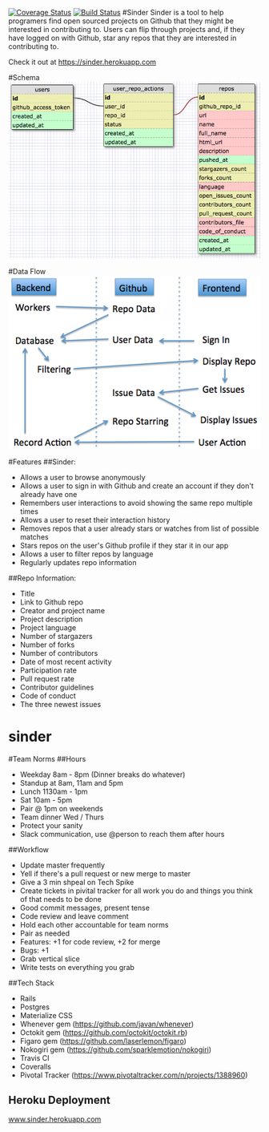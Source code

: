 [![Coverage Status](https://coveralls.io/repos/mccallumjack/sinder/badge.svg?branch=master&service=github)](https://coveralls.io/github/mccallumjack/sinder?branch=master)
[![Build Status](https://travis-ci.org/mccallumjack/sinder.svg?branch=master)](https://travis-ci.org/mccallumjack/sinder)
#Sinder
Sinder is a tool to help programers find open sourced projects on Github that they might be interested in contributing to. Users can flip through projects and, if they have logged on with Github, star any repos that they are interested in contributing to.

Check it out at https://sinder.herokuapp.com

#Schema
![Schema](/sinder_schema.png)

#Data Flow
![Data Flow](/data_flow.png)

#Features
##Sinder:
- Allows a user to browse anonymously
- Allows a user to sign in with Github and create an account if they don't already have one
- Remembers user interactions to avoid showing the same repo multiple times
- Allows a user to reset their interaction history
- Removes repos that a user already stars or watches from list of possible matches
- Stars repos on the user's Github profile if they star it in our app
- Allows a user to filter repos by language
- Regularly updates repo information

##Repo Information:
- Title
- Link to Github repo
- Creator and project name
- Project description
- Project language
- Number of stargazers
- Number of forks
- Number of contributors
- Date of most recent activity
- Participation rate
- Pull request rate
- Contributor guidelines
- Code of conduct
- The three newest issues

# sinder

#Team Norms
##Hours
- Weekday 8am - 8pm (Dinner breaks do whatever)
- Standup at 8am, 11am and 5pm
- Lunch 1130am - 1pm
- Sat 10am - 5pm
- Pair @ 1pm on weekends
- Team dinner Wed / Thurs
- Protect your sanity
- Slack communication, use @person to reach them after hours

##Workflow
- Update master frequently
- Yell if there's a pull request or new merge to master
- Give a 3 min shpeal on Tech Spike
- Create tickets in pivital tracker for all work you do and things you think of that needs to be done
- Good commit messages, present tense
- Code review and leave comment
- Hold each other accountable for team norms
- Pair as needed
- Features: +1 for code review, +2 for merge
- Bugs: +1
- Grab vertical slice
- Write tests on everything you grab

##Tech Stack
- Rails
- Postgres
- Materialize CSS
- Whenever gem (https://github.com/javan/whenever)
- Octokit gem (https://github.com/octokit/octokit.rb)
- Figaro gem (https://github.com/laserlemon/figaro)
- Nokogiri gem (https://github.com/sparklemotion/nokogiri)
- Travis CI
- Coveralls
- Pivotal Tracker (https://www.pivotaltracker.com/n/projects/1388960)


## Heroku Deployment

www.sinder.herokuapp.com
